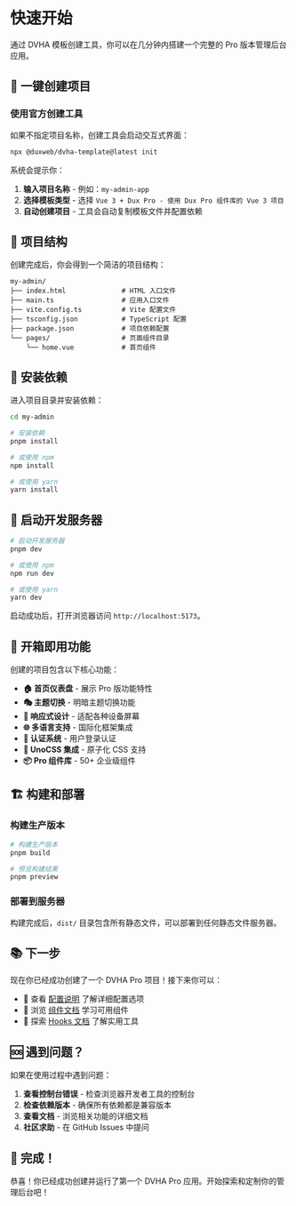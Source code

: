 # 快速开始

通过 DVHA 模板创建工具，你可以在几分钟内搭建一个完整的 Pro 版本管理后台应用。

## 🚀 一键创建项目

### 使用官方创建工具

如果不指定项目名称，创建工具会启动交互式界面：

```bash
npx @duxweb/dvha-template@latest init
```

系统会提示你：

1. **输入项目名称** - 例如：`my-admin-app`
2. **选择模板类型** - 选择 `Vue 3 + Dux Pro - 使用 Dux Pro 组件库的 Vue 3 项目`
3. **自动创建项目** - 工具会自动复制模板文件并配置依赖

## 📁 项目结构

创建完成后，你会得到一个简洁的项目结构：

```
my-admin/
├── index.html              # HTML 入口文件
├── main.ts                 # 应用入口文件
├── vite.config.ts          # Vite 配置文件
├── tsconfig.json           # TypeScript 配置
├── package.json            # 项目依赖配置
└── pages/                  # 页面组件目录
    └── home.vue            # 首页组件
```

## 🔧 安装依赖

进入项目目录并安装依赖：

```bash
cd my-admin

# 安装依赖
pnpm install

# 或使用 npm
npm install

# 或使用 yarn
yarn install
```

## 🚀 启动开发服务器

```bash
# 启动开发服务器
pnpm dev

# 或使用 npm
npm run dev

# 或使用 yarn
yarn dev
```

启动成功后，打开浏览器访问 `http://localhost:5173`。

## 🎯 开箱即用功能

创建的项目包含以下核心功能：

- **🏠 首页仪表盘** - 展示 Pro 版功能特性
- **🎭 主题切换** - 明暗主题切换功能
- **📱 响应式设计** - 适配各种设备屏幕
- **🌐 多语言支持** - 国际化框架集成
- **🔐 认证系统** - 用户登录认证
- **🎨 UnoCSS 集成** - 原子化 CSS 支持
- **📦 Pro 组件库** - 50+ 企业级组件

## 🏗️ 构建和部署

### 构建生产版本

```bash
# 构建生产版本
pnpm build

# 预览构建结果
pnpm preview
```

### 部署到服务器

构建完成后，`dist/` 目录包含所有静态文件，可以部署到任何静态文件服务器。

## 📚 下一步

现在你已经成功创建了一个 DVHA Pro 项目！接下来你可以：

- 📖 查看 [配置说明](/pro/configuration) 了解详细配置选项
- 🧩 浏览 [组件文档](/pro/components/) 学习可用组件
- 🎣 探索 [Hooks 文档](/pro/hooks/) 了解实用工具

## 🆘 遇到问题？

如果在使用过程中遇到问题：

1. **查看控制台错误** - 检查浏览器开发者工具的控制台
2. **检查依赖版本** - 确保所有依赖都是兼容版本
3. **查看文档** - 浏览相关功能的详细文档
4. **社区求助** - 在 GitHub Issues 中提问

## 🎉 完成！

恭喜！你已经成功创建并运行了第一个 DVHA Pro 应用。开始探索和定制你的管理后台吧！
